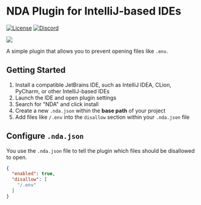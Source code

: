 # NDA Plugin for IntelliJ-based IDEs

<a href="https://github.com/ghostzero/nda"><img src="https://img.shields.io/github/license/ghostzero/nda" alt="License"></a>
<a href="https://ghostzero.dev/discord"><img src="https://discordapp.com/api/guilds/590942233126240261/embed.png?style=shield" alt="Discord"></a>

<a href="https://plugins.jetbrains.com/plugin/19433-nda"><img src="https://cdn.maid.sh/ghostzero/get-from-marketplace.png"></a>

A simple plugin that allows you to prevent opening files like `.env`.

## Getting Started

1. Install a compatible JetBrains IDE, such as IntelliJ IDEA, CLion, PyCharm, or other IntelliJ-based IDEs
2. Launch the IDE and open plugin settings
3. Search for "NDA" and click install
4. Create a new `.nda.json` within the **base path** of your project
5. Add files like `/.env` into the `disallow` section within your `.nda.json` file

## Configure `.nda.json`

You use the `.nda.json` file to tell the plugin which files should be disallowed to open.

```json
{
  "enabled": true,
  "disallow": [
    "/.env"
  ]
}
```
